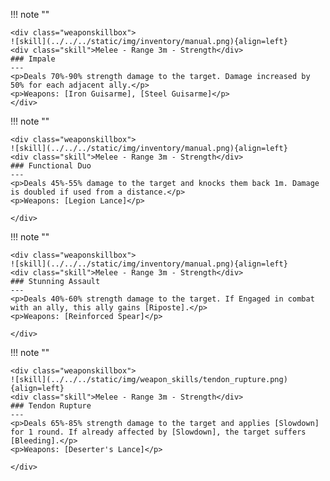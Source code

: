 !!! note ""

    <div class="weaponskillbox">
    ![skill](../../../static/img/inventory/manual.png){align=left}
    <div class="skill">Melee - Range 3m - Strength</div>
    ### Impale
    ---
    <p>Deals 70%-90% strength damage to the target. Damage increased by 50% for each adjacent ally.</p>
    <p>Weapons: [Iron Guisarme], [Steel Guisarme]</p>
    </div>

!!! note ""

    <div class="weaponskillbox">
    ![skill](../../../static/img/inventory/manual.png){align=left}
    <div class="skill">Melee - Range 3m - Strength</div>
    ### Functional Duo
    ---
    <p>Deals 45%-55% damage to the target and knocks them back 1m. Damage is doubled if used from a distance.</p>
    <p>Weapons: [Legion Lance]</p>

    </div>

!!! note ""

    <div class="weaponskillbox">
    ![skill](../../../static/img/inventory/manual.png){align=left}
    <div class="skill">Melee - Range 3m - Strength</div>
    ### Stunning Assault
    ---
    <p>Deals 40%-60% strength damage to the target. If Engaged in combat with an ally, this ally gains [Riposte].</p>
    <p>Weapons: [Reinforced Spear]</p>

    </div>

!!! note ""

    <div class="weaponskillbox">
    ![skill](../../../static/img/weapon_skills/tendon_rupture.png){align=left}
    <div class="skill">Melee - Range 3m - Strength</div>
    ### Tendon Rupture
    ---
    <p>Deals 65%-85% strength damage to the target and applies [Slowdown] for 1 round. If already affected by [Slowdown], the target suffers [Bleeding].</p>
    <p>Weapons: [Deserter's Lance]</p>

    </div>
